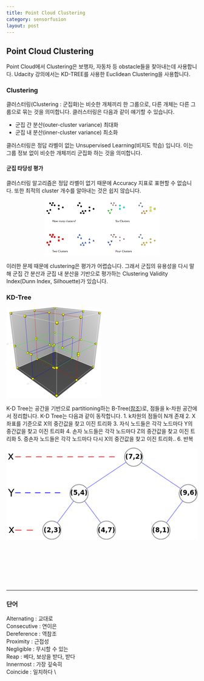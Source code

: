 ```yaml
---
title: Point Cloud Clustering
category: sensorfusion
layout: post
---
```


## Point Cloud Clustering
Point Cloud에서 Clustering은 보행자, 자동차 등 obstacle들을 찾아내는데 사용합니다. Udacity 강의에서는 KD-TREE를 사용한 Euclidean Clustering을 사용합니다.

### Clustering
클러스터링(Clustering : 군집화)는 비슷한 개체끼리 한 그룹으로, 다른 개체는 다른 그룹으로 묶는 것을 의미합니다. 클러스터링은 다음과 같이 얘기할 수 있습니다.
* 군집 간 분산(outer-cluster variance) 최대화
* 군집 내 분산(inner-cluster variance) 최소화

클러스터링은 정답 라벨이 없는 Unsupervised Learning(비지도 학습) 입니다. 이는 그룹 정보 없이 비슷한 개체끼리 군집화 하는 것을 의미합니다.

#### 군집 타당성 평가
클러스터링 알고리즘은 정답 라벨이 없기 때문에 Accuracy 지표로 표현할 수 없습니다. 또한 최적의 cluster 개수를 알아내는 것은 쉽지 않습니다.
<p align="center"><img src="/assets/img/sensorfusion/clustering.jpg" width="60%" height="40%"></p>
이러한 문제 때문에 clustering은 평가가 어렵습니다. 그래서 군집의 유용성을 다시 말해 군집 간 분산과 군집 내 분산을 기반으로 평가하는 Clustering Validity Index(Dunn Index, Silhouette)가 있습니다.

### KD-Tree
<p><img src="/assets/img/sensorfusion/KDTree.jpg"></p>
K-D Tree는 공간을 기반으로 partitioning하는 B-Tree(<a href="/2023/01/Tree.html">참조</a>)로, 점들을 k-차원 공간에서 정리합니다. K-D Tree는 다음과 같이 동작합니다.
1. k차원의 점들이 N개 존재
2. X좌표를 기준으로 X의 중간값을 찾고 이진 트리화
3. 자식 노드들은 각각 노드마다 Y의 중간값을 찾고 이진 트리화
4. 손자 노드들은 각각 노드마다 Z의 중간값을 찾고 이진 트리화
5. 증손자 노드들은 각각 노드마다 다시 X의 중간값을 찾고 이진 트리화.. 
6. 반복
<p><img src="/assets/img/sensorfusion/BinaryTree.jpg"></p>


<br><br><br><br><br><br>

---
### 단어
Alternating : 교대로 \
Consecutive : 연이은 \
Dereference : 역참조 \
Proximity : 근접성 \
Negligible : 무시할 수 있는 \
Reap : 베다, 보상을 받다, 받다 \
Innermost : 가장 깊숙히 \
Coincide : 일치하다 \
